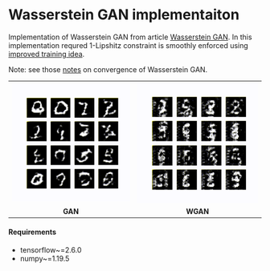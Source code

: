 # Wasserstein GAN implementaiton

Implementation of Wasserstein GAN from article [Wasserstein GAN](https://arxiv.org/abs/1701.07875).
In this implementation requred 1-Lipshitz constraint is smoothly enforced using [improved training idea](https://arxiv.org/pdf/1704.00028.pdf).

Note: see those [notes](https://arxiv.org/pdf/1801.04406.pdf) on convergence of Wasserstein GAN.

<table>
    <tr>
        <td><img src="gifs/gan.gif"></td>
        <td><img src="gifs/wgan.gif"></td>
    </tr>
    <tr>
        <td align="center"><b>GAN</b></td>
        <td align="center"><b>WGAN</b></td>
    </tr>
</table>


#### Requirements
* tensorflow~=2.6.0
* numpy~=1.19.5

